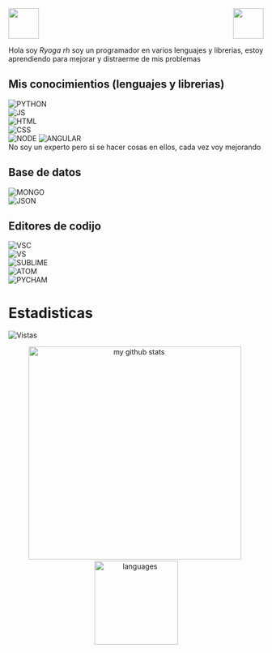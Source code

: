 <div>
    <img src="https://media.discordapp.net/attachments/775505367404511254/858511587173072936/emoji.png" width="60" height="60"/>
    <img src="https://media.discordapp.net/attachments/775505367404511254/858511801552601118/emoji.png" width="60" height="60" align="right"/> 
</div>

Hola soy _Ryoga rh_ soy un programador en varios lenguajes y librerias, estoy aprendiendo para mejorar y distraerme de mis problemas

## Mis conocimientios (lenguajes y librerias) 

![PYTHON](https://img.shields.io/badge/Python-3776AB?style=for-the-badge&logo=python&logoColor=white)
    <br>
![JS](https://img.shields.io/badge/JavaScript-323330?style=for-the-badge&logo=javascript&logoColor=F7DF1E)
    <br>
![HTML](https://img.shields.io/badge/HTML5-E34F26?style=for-the-badge&logo=html5&logoColor=white)
    <br>
![CSS](https://img.shields.io/badge/CSS3-1572B6?style=for-the-badge&logo=css3&logoColor=white)
    <br>
![NODE](https://img.shields.io/badge/Node.js-43853D?style=for-the-badge&logo=node-dot-js&logoColor=white) 
![ANGULAR](https://img.shields.io/badge/Angular-DD0031?style=for-the-badge&logo=angular&logoColor=white)
   <br>
No soy un experto pero si se hacer cosas en ellos, cada vez voy mejorando

## Base de datos

![MONGO](https://img.shields.io/badge/MongoDB-4EA94B?style=for-the-badge&logo=mongodb&logoColor=white)
    <br>
![JSON](https://img.shields.io/badge/JSON-430098?style=for-the-badge&logo=json&logoColor=yellow)

## Editores de codijo

![VSC](https://img.shields.io/badge/Visual_Studio_Code-0078D4?style=for-the-badge&logo=visual%20studio%20code&logoColor=white)
    <br>
![VS](https://img.shields.io/badge/Visual_Studio-7b10d5?style=for-the-badge&logo=visual%20studio&logoColor=white)
    <br>
![SUBLIME](https://img.shields.io/badge/sublime_text-%23575757.svg?&style=for-the-badge&logo=sublime-text&logoColor=important)
    <br>
![ATOM](https://img.shields.io/badge/Atom-0000ff?style=for-the-badge&logo=Atom&logoColor=black)
    <br>
![PYCHAM](https://img.shields.io/badge/pycharm-143?style=for-the-badge&logo=pycharm&logoColor=black&color=black&labelColor=green)

# Estadisticas
   ![Vistas](https://komarev.com/ghpvc/?username=ryoga-rh&color=blue)
    <p align="center">
    <img src="https://github-readme-stats.vercel.app/api?username=ryoga-rh&show_icons=true&theme=tokyonight" alt="my github stats" width="420"/>&nbsp;<img src="https://github-readme-stats.vercel.app/api/top-langs/?username=ryoga-rh&theme=blue-green" alt="languages" height="165">
    </p>
</a>
